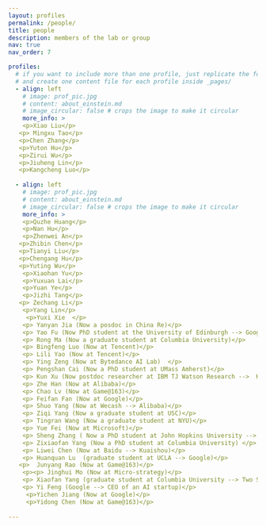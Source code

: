 ```yaml
---
layout: profiles
permalink: /people/
title: people
description: members of the lab or group
nav: true
nav_order: 7

profiles:
  # if you want to include more than one profile, just replicate the following block
  # and create one content file for each profile inside _pages/
  - align: left
    # image: prof_pic.jpg
    # content: about_einstein.md
    # image_circular: false # crops the image to make it circular
    more_info: >
    <p>Xiao Liu</p>
   <p> Mingxu Tao</p>
   <p>Chen Zhang</p>
   <p>Yuton Hu</p>
   <p>Zirui Wu</p>
   <p>Jiuheng Lin</p>
   <p>Kangcheng Luo</p>
   
  - align: left
    # image: prof_pic.jpg
    # content: about_einstein.md
    # image_circular: false # crops the image to make it circular
    more_info: >
    <p>Quzhe Huang</p>
    <p>Nan Hu</p>
    <p>Zhenwei An</p>
   <p>Zhibin Chen</p>
   <p>Tianyi Liu</p>
   <p>Chengang Hu</p>
   <p>Yuting Wu</p>
	<p>Xiaohan Yu</p>
	<p>Yuxuan Lai</p>
    <p>Yuan Ye</p>
    <p>Jizhi Tang</p>
   <p> Zechang Li</p>
    <p>Yang Lin</p>
     <p>Yuxi Xie  </p>
    <p> Yanyan Jia (Now a posdoc in China Re)</p>
    <p> Yao Fu (Now PhD student at the University of Edinburgh --> Google Deepmind )</p>
    <p> Rong Ma (Now a graduate student at Columbia University)</p>
    <p> Bingfeng Luo (Now at Tencent)</p>
    <p> Lili Yao (Now at Tencent)</p>
    <p> Ying Zeng (Now at Bytedance AI Lab)  </p>
    <p> Pengshan Cai (Now a PhD student at UMass Amherst)</p>
    <p> Kun Xu (Now postdoc researcher at IBM TJ Watson Research -->  Kuaishou)</p>
    <p> Zhe Han (Now at Alibaba)</p>
    <p> Chao Lv (Now at Game@163)</p>
    <p> Feifan Fan (Now at Google)</p>
    <p> Shuo Yang (Now at Wecash --> Alibaba)</p>
    <p> Ziqi Yang (Now a graduate student at USC)</p>
    <p> Tingran Wang (Now a graduate student at NYU)</p>
    <p> Yue Fei (Now at Microsoft)</p>
    <p> Sheng Zhang ( Now a PhD student at John Hopkins University --> Researcher at Microsoft Research)</p>
    <p> Zixiaofan Yang (Now a PhD student at Columbia University) </p>
    <p> Liwei Chen (Now at Baidu --> Kuaishou)</p>
    <p> Huanquan Lu  (graduate student at UCLA --> Google)</p>
   <p>  Junyang Rao (Now at Game@163)</p>
    <p><p> Jinghui Mo (Now at Micro-strategy)</p>
    <p> Xiaofan Yang (graduate student at Columbia University --> Two Sigma)</p>
    <p> Yi Feng (Google --> CEO of an AI startup)</p>
     <p>Yichen Jiang (Now at Google)</p>
     <p>Yidong Chen (Now at Game@163)</p>
   
---
```

